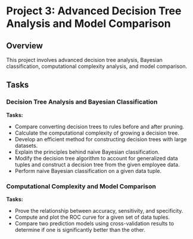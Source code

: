 # Project 3: Advanced Decision Tree Analysis and Model Comparison

## Overview
This project involves advanced decision tree analysis, Bayesian classification, computational complexity analysis, and model comparison.

## Tasks

### Decision Tree Analysis and Bayesian Classification
**Tasks:**
- Compare converting decision trees to rules before and after pruning.
- Calculate the computational complexity of growing a decision tree.
- Develop an efficient method for constructing decision trees with large datasets.
- Explain the principles behind naive Bayesian classification.
- Modify the decision tree algorithm to account for generalized data tuples and construct a decision tree from the given employee data.
- Perform naive Bayesian classification on a given data tuple.

### Computational Complexity and Model Comparison
**Tasks:**
- Prove the relationship between accuracy, sensitivity, and specificity.
- Compute and plot the ROC curve for a given set of data tuples.
- Compare two prediction models using cross-validation results to determine if one is significantly better than the other.
